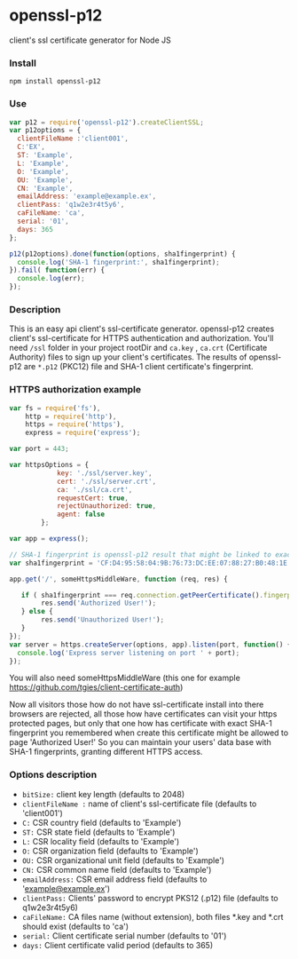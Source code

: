 openssl-p12
=

client's ssl certificate generator for Node JS


### Install

  ```
  npm install openssl-p12
  ```
### Use

  ```js
  var p12 = require('openssl-p12').createClientSSL;
  var p12options = {
    clientFileName :'client001',
    C:'EX',
    ST: 'Example',
    L: 'Example',
    O: 'Example',
    OU: 'Example',
    CN: 'Example',
    emailAddress: 'example@example.ex',
    clientPass: 'q1w2e3r4t5y6',
    caFileName: 'ca',
    serial: '01',
    days: 365
};

p12(p12options).done(function(options, sha1fingerprint) {
    console.log('SHA-1 fingerprint:', sha1fingerprint);
}).fail( function(err) {
    console.log(err);
});

  ```

### Description
This is an easy api client's ssl-certificate generator. openssl-p12 creates
client's ssl-certificate for HTTPS authentication and authorization. You'll need `/ssl` folder
in your project rootDir and `ca.key` , `ca.crt` (Certificate Authority) files to
sign up your client's certificates. The results of openssl-p12 are `*.p12` (PKC12) file and SHA-1
client certificate's fingerprint.


### HTTPS authorization example

```js
var fs = require('fs'),
    http = require('http'),
    https = require('https'),
    express = require('express');

var port = 443;

var httpsOptions = {
            key: './ssl/server.key',
            cert: './ssl/server.crt',
            ca: './ssl/ca.crt',
            requestCert: true,
            rejectUnauthorized: true,
            agent: false
        };

var app = express();

// SHA-1 fingerprint is openssl-p12 result that might be linked to exact user
var sha1fingerprint = 'CF:D4:95:58:04:9B:76:73:DC:EE:07:88:27:B0:48:1E:16:9D:F1:F9';

app.get('/', someHttpsMiddleWare, function (req, res) {

   if ( sha1fingerprint === req.connection.getPeerCertificate().fingerprint ) {
        res.send('Authorized User!');
   } else {
        res.send('Unauthorized User!');
   }
});
var server = https.createServer(options, app).listen(port, function() {
  console.log('Express server listening on port ' + port);
});
```
You will also need someHttpsMiddleWare (this one for example https://github.com/tgies/client-certificate-auth)

Now all visitors those how do not have ssl-certificate install into there browsers are rejected, all those how have certificates can visit your https
protected pages, but only that one how has certificate with exact SHA-1 fingerprint you remembered when create this
certificate might be allowed to page 'Authorized User!' So you can maintain your users' data base with SHA-1 fingerprints,
granting different HTTPS access.

### Options description

* `bitSize:` client key length (defaults to 2048)
* `clientFileName :` name of client's ssl-certificate file (defaults to 'client001')
* `C:` CSR country field (defaults to 'Example')
* `ST:` CSR state field (defaults to 'Example')
* `L:` CSR locality field (defaults to 'Example')
* `O:` CSR organization field (defaults to 'Example')
* `OU:` CSR organizational unit field (defaults to 'Example')
* `CN:` CSR common name field (defaults to 'Example')
* `emailAddress:` CSR email address field (defaults to 'example@example.ex')
* `clientPass:` Clients' password to encrypt PKS12 (.p12) file (defaults to q1w2e3r4t5y6)
* `caFileName:` CA files name (without extension), both files *.key and *.crt should exist (defaults to 'ca')
* `serial:` Client certificate serial number (defaults to '01')
* `days:` Client certificate valid period (defaults to 365)

